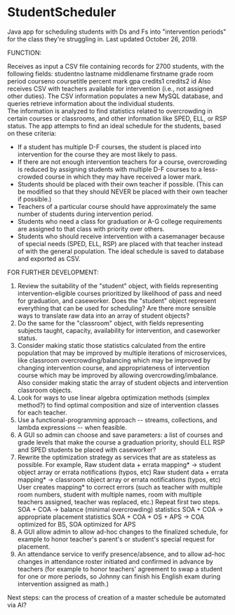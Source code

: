 # StudentScheduler
Java app for scheduling students with Ds and Fs into "intervention periods" for the class they're struggling in.
Last updated October 26, 2019.

FUNCTION: 

Receives as input a CSV file containing records for 2700 students, with the following fields:
studentno	lastname	middlename	firstname	grade	room	period	courseno	coursetitle	percent	mark	gpa	credits1	credits2	id
Also receives CSV with teachers available for intervention (i.e., not assigned other duties).
The CSV information populates a new MySQL database, and queries retrieve information about the individual students.  
The information is analyzed to find statistics related to overcrowding in certain courses or classrooms, and other information like SPED, ELL, or RSP status.
The app attempts to find an ideal schedule for the students, based on these criteria:
* If a student has multiple D-F courses, the student is placed into intervention for the course they are most likely to pass.
* If there are not enough intervention teachers for a course, overcrowding is reduced by assigning students with multiple D-F courses to a less-crowded course in which they may have received a lower mark. 
* Students should be placed with their own teacher if possible. (This can be modified so that they should NEVER be placed with their own teacher if possible.)
* Teachers of a particular course should have approximately the same number of students during intervention period.
* Students who need a class for graduation or A-G college requirements are assigned to that class with priority over others.
* Students who should receive intervention with a casemanager because of special needs (SPED, ELL, RSP) are placed with that teacher instead of with the general population.
The ideal schedule is saved to database and exported as CSV.

FOR FURTHER DEVELOPMENT:

1. Review the suitability of the "student" object, with fields representing intervention-eligible courses prioritized by likelihood of pass and need for graduation, and caseworker. Does the "student" object represent everything that can be used for scheduling? Are there more sensible ways to translate raw data into an array of student objects?
2. Do the same for the "classroom" object, with fields representing subjects taught, capacity, availability for intervention, and caseworker status.
3. Consider making static those statistics calculated from the entire population that may be improved by multiple iterations of microservices, like classroom overcrowding/balancing which may be improved by changing intervention course, and appropriateness of intervention course which may be improved by allowing overcrowding/imbalance.  Also consider making static the array of student objects and intervention classroom objects.
4. Look for ways to use linear algebra optimization methods (simplex method?) to find optimal composition and size of intervention classes for each teacher.
5. Use a functional-programming approach -- streams, collections, and lambda expressions -- when feasible.
6. A GUI so admin can choose and save parameters: a list of courses and grade levels that make the course a graduation priority, should ELL RSP and SPED students be placed with caseworker?
7. Rewrite the optimization strategy as services that are as stateless as possible.  For example,
    Raw student data + errata mapping* -> student object array or errata notifications (typos, etc)
    Raw student data + errata mapping* -> classroom object array or errata notifications (typos, etc)
    User creates mapping* to correct errors (such as teacher with multiple room numbers, student with multiple names, room with multiple teachers assigned, teacher was replaced, etc.) Repeat first two steps.
    SOA + COA -> balance (minimal overcrowding) statistics
    SOA + COA -> appropriate placement statistics
    SOA + COA + OS + APS -> COA optimized for BS, SOA optimized for APS
7. A GUI allow admin to allow ad-hoc changes to the finalized schedule, for example to honor teacher's parent's or student's special request for placement.
8. An attendance service to verify presence/absence, and to allow ad-hoc changes in attendance roster initiated and confirmed in advance by teachers (for example to honor teachers' agreement to swap a student for one or more periods, so Johnny can finish his English exam during intervention assigned as math.)

Next steps: can the process of creation of a master schedule be automated via AI?

